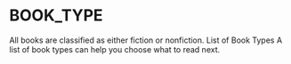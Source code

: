 # BOOK_TYPE
All books are classified as either fiction or nonfiction. 
List of Book Types
A list of book types can help you choose what to read next.
